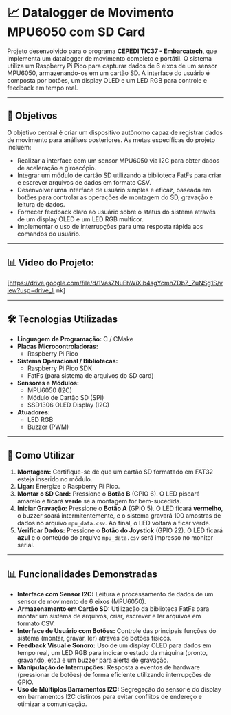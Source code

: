 # 📈 **Datalogger de Movimento MPU6050 com SD Card**

Projeto desenvolvido para o programa **CEPEDI TIC37 - Embarcatech**, que implementa um datalogger de movimento completo e portátil. O sistema utiliza um Raspberry Pi Pico para capturar dados de 6 eixos de um sensor MPU6050, armazenando-os em um cartão SD. A interface do usuário é composta por botões, um display OLED e um LED RGB para controle e feedback em tempo real.

---

## 🔎 **Objetivos**

O objetivo central é criar um dispositivo autônomo capaz de registrar dados de movimento para análises posteriores. As metas específicas do projeto incluem:
* Realizar a interface com um sensor MPU6050 via I2C para obter dados de aceleração e giroscópio.
* Integrar um módulo de cartão SD utilizando a biblioteca FatFs para criar e escrever arquivos de dados em formato CSV.
* Desenvolver uma interface de usuário simples e eficaz, baseada em botões para controlar as operações de montagem do SD, gravação e leitura de dados.
* Fornecer feedback claro ao usuário sobre o status do sistema através de um display OLED e um LED RGB multicor.
* Implementar o uso de interrupções para uma resposta rápida aos comandos do usuário.

---

## 📊 **Video do Projeto:**
[https://drive.google.com/file/d/1VasZNuEhWiXib4sgYcmhZDbZ_ZuNSg1S/view?usp=drive_li
nk]

---

## 🛠️ **Tecnologias Utilizadas**

-   **Linguagem de Programação:** C / CMake
-   **Placas Microcontroladoras:**
    -   Raspberry Pi Pico
-   **Sistema Operacional / Bibliotecas:**
    -   Raspberry Pi Pico SDK
    -   FatFs (para sistema de arquivos do SD card)
-   **Sensores e Módulos:**
    -   MPU6050 (I2C)
    -   Módulo de Cartão SD (SPI)
    -   SSD1306 OLED Display (I2C)
-   **Atuadores:**
    -   LED RGB
    -   Buzzer (PWM)

---

## 📖 **Como Utilizar**

1.  **Montagem:** Certifique-se de que um cartão SD formatado em FAT32 esteja inserido no módulo.
2.  **Ligar:** Energize o Raspberry Pi Pico.
3.  **Montar o SD Card:** Pressione o **Botão B** (GPIO 6). O LED piscará amarelo e ficará **verde** se a montagem for bem-sucedida.
4.  **Iniciar Gravação:** Pressione o **Botão A** (GPIO 5). O LED ficará **vermelho**, o buzzer soará intermitentemente, e o sistema gravará 100 amostras de dados no arquivo `mpu_data.csv`. Ao final, o LED voltará a ficar verde.
5.  **Verificar Dados:** Pressione o **Botão do Joystick** (GPIO 22). O LED ficará **azul** e o conteúdo do arquivo `mpu_data.csv` será impresso no monitor serial.

---

## 📊 **Funcionalidades Demonstradas**

-   **Interface com Sensor I2C:** Leitura e processamento de dados de um sensor de movimento de 6 eixos (MPU6050).
-   **Armazenamento em Cartão SD:** Utilização da biblioteca FatFs para montar um sistema de arquivos, criar, escrever e ler arquivos em formato CSV.
-   **Interface de Usuário com Botões:** Controle das principais funções do sistema (montar, gravar, ler) através de botões físicos.
-   **Feedback Visual e Sonoro:** Uso de um display OLED para dados em tempo real, um LED RGB para indicar o estado da máquina (pronto, gravando, etc.) e um buzzer para alerta de gravação.
-   **Manipulação de Interrupções:** Resposta a eventos de hardware (pressionar de botões) de forma eficiente utilizando interrupções de GPIO.
-   **Uso de Múltiplos Barramentos I2C:** Segregação do sensor e do display em barramentos I2C distintos para evitar conflitos de endereço e otimizar a comunicação.
